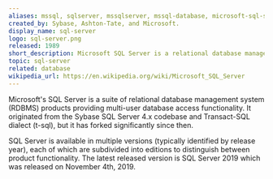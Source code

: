 ```yaml
---
aliases: mssql, sqlserver, mssqlserver, mssql-database, microsoft-sql-server, ms-sql-server
created_by: Sybase, Ashton-Tate, and Microsoft.
display_name: sql-server
logo: sql-server.png
released: 1989
short_description: Microsoft SQL Server is a relational database management system (RDBMS).
topic: sql-server
related: database
wikipedia_url: https://en.wikipedia.org/wiki/Microsoft_SQL_Server
---
```

Microsoft's SQL Server is a suite of relational database management system (RDBMS) products providing multi-user database access functionality. It originated from the Sybase SQL Server 4.x codebase and Transact-SQL dialect (t-sql), but it has forked significantly since then.

SQL Server is available in multiple versions (typically identified by release year), each of which are subdivided into editions to distinguish between product functionality. The latest released version is SQL Server 2019 which was released on November 4th, 2019.
